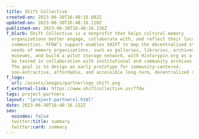 ```yaml
---
title: Shift Collective
created-on: 2023-06-30T16:48:16.082Z
updated-on: 2023-06-30T16:48:16.120Z
published-on: 2023-06-30T16:48:16.136Z
f_blurb: Shift Collective is a nonprofit that helps cultural memory
  organizations better engage, collaborate with, and reflect their local
  communities. FFDW’s support enables SHIFT to map the decentralized storage
  needs of memory organizations, such as galleries, libraries, archives and
  museums, and build a pilot storage network, with Historypin.org as a basis, to
  be tested in collaboration with institutional and community archives partners.
  The goal is to design an early prototype for community-centered,
  non-extractive, affordable, and accessible long-term, decentralized storage.
f_logo:
  url: /assets/images/partnerlogo_shift.png
f_external-link: https://www.shiftcollective.us/ffdw
tags: project-partners
layout: "[project-partners].html"
date: 2023-06-30T16:48:16.152Z
seo:
  noindex: false
  twitter:title: summary
  twitter:card: summary
---
```

